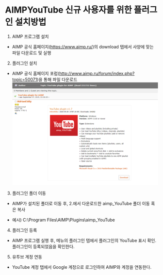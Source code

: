 # AIMPYouTube 신규 사용자를 위한 플러그인 설치방법

 

1. AIMP 프로그램 설치

- AIMP 공식 홈페이지(https://www.aimp.ru/)의 download 탭에서 사양에 맞는 파일 다운로드 및 실행

 

2. 플러그인 설치

- AIMP 공식 홈페이지 포럼(http://www.aimp.ru/forum/index.php?topic=50071)을 통해 파일 다운로드
![forum](/AIMPYouTube/_screenshots/install_forum_img.png)
 

3. 플러그인 폴더 이동

- AIMP가 설치된 폴더로 이동 후, 2.에서 다운로드한 aimp_YouTube 폴더 이동 혹은 복사

- 예시) C:\Program Files\AIMP\Plugins\aimp_YouTube

 

4. 플러그인 등록

- AIMP 프로그램 실행 후, 메뉴의 플러그인 탭에서 플러그인의 YouTube 표시 확인. 플러그인이 등록되었음을 확인한다.

 

5. 유투브 계정 연동

- YouTube 계정 탭에서 Google 계정으로 로그인하여 AIMP와 계정을 연동한다.
